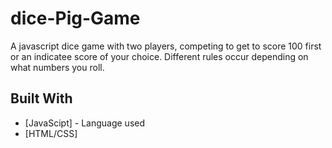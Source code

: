 # dice-Pig-Game

A javascript dice game with two players, competing to get to score 100 first or an indicatee score of your choice. Different rules occur depending on what numbers you roll.

## Built With

* [JavaScipt] - Language used
* [HTML/CSS]
